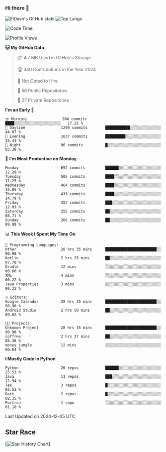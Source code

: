 ### Hi there 👋
![ElDavo's GitHub stats](https://github-readme-stats.vercel.app/api?username=ElDavoo&show_icons=true&theme=chartreuse-dark)
![Top Langs](https://github-readme-stats.vercel.app/api/top-langs/?username=ElDavoo&theme=chartreuse-dark&layout=compact)

<!--START_SECTION:waka-->
![Code Time](http://img.shields.io/badge/Code%20Time-2%2C206%20hrs%2020%20mins-blue)

![Profile Views](http://img.shields.io/badge/Profile%20Views-6-blue)

**🐱 My GitHub Data** 

> 📦 4.7 MB Used in GitHub's Storage 
 > 
> 🏆 340 Contributions in the Year 2024
 > 
> 🚫 Not Opted to Hire
 > 
> 📜 56 Public Repositories 
 > 
> 🔑 27 Private Repositories 
 > 
**I'm an Early 🐤** 

```text
🌞 Morning                504 commits         ████░░░░░░░░░░░░░░░░░░░░░   17.22 % 
🌆 Daytime                1290 commits        ███████████░░░░░░░░░░░░░░   44.07 % 
🌃 Evening                1037 commits        █████████░░░░░░░░░░░░░░░░   35.43 % 
🌙 Night                  96 commits          █░░░░░░░░░░░░░░░░░░░░░░░░   03.28 % 
```
📅 **I'm Most Productive on Monday** 

```text
Monday                   652 commits         ██████░░░░░░░░░░░░░░░░░░░   22.28 % 
Tuesday                  505 commits         ████░░░░░░░░░░░░░░░░░░░░░   17.25 % 
Wednesday                464 commits         ████░░░░░░░░░░░░░░░░░░░░░   15.85 % 
Thursday                 433 commits         ████░░░░░░░░░░░░░░░░░░░░░   14.79 % 
Friday                   352 commits         ███░░░░░░░░░░░░░░░░░░░░░░   12.03 % 
Saturday                 255 commits         ██░░░░░░░░░░░░░░░░░░░░░░░   08.71 % 
Sunday                   266 commits         ██░░░░░░░░░░░░░░░░░░░░░░░   09.09 % 
```


📊 **This Week I Spent My Time On** 

```text
💬 Programming Languages: 
Other                    28 hrs 35 mins      ███████████████████████░░   90.98 % 
Kotlin                   2 hrs 25 mins       ██░░░░░░░░░░░░░░░░░░░░░░░   07.70 % 
Gradle                   12 mins             ░░░░░░░░░░░░░░░░░░░░░░░░░   00.66 % 
XML                      4 mins              ░░░░░░░░░░░░░░░░░░░░░░░░░   00.22 % 
Java Properties          3 mins              ░░░░░░░░░░░░░░░░░░░░░░░░░   00.21 % 

🔥 Editors: 
Google Calendar          28 hrs 35 mins      ███████████████████████░░   90.98 % 
Android Studio           2 hrs 50 mins       ██░░░░░░░░░░░░░░░░░░░░░░░   09.02 % 

🐱‍💻 Projects: 
Unknown Project          28 hrs 35 mins      ███████████████████████░░   90.98 % 
coffree                  2 hrs 37 mins       ██░░░░░░░░░░░░░░░░░░░░░░░   08.38 % 
money_jungle             12 mins             ░░░░░░░░░░░░░░░░░░░░░░░░░   00.64 % 
```

**I Mostly Code in Python** 

```text
Python                   20 repos            ██████░░░░░░░░░░░░░░░░░░░   23.53 % 
Java                     11 repos            ███░░░░░░░░░░░░░░░░░░░░░░   12.94 % 
TeX                      3 repos             █░░░░░░░░░░░░░░░░░░░░░░░░   03.53 % 
Dart                     2 repos             █░░░░░░░░░░░░░░░░░░░░░░░░   02.35 % 
Fortran                  1 repo              ░░░░░░░░░░░░░░░░░░░░░░░░░   01.18 % 
```




 Last Updated on 2024-12-05 UTC
<!--END_SECTION:waka-->

## Star Race

[![Star History Chart](https://api.star-history.com/svg?repos=ElDavoo/WhatsApp-Crypt14-Crypt15-Decrypter,ElDavoo/TuringOS,EliteAndroidApps/WhatsApp-Crypt12-Decrypter,KnugiHK/Whatsapp-Chat-Exporter&type=Date)]
